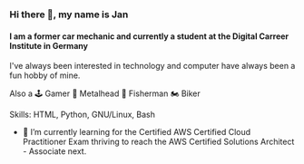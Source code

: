 ### Hi there 👋, my name is Jan
#### I am a former car mechanic and currently a student at the Digital Carreer Institute in Germany
I've always been interested in technology and computer have always been a fun hobby of mine. 


Also a 🕹 Gamer 🤘 Metalhead 🎣 Fisherman 🏍 Biker

Skills: HTML, Python, GNU/Linux, Bash

- 🌱 I’m currently learning for the Certified AWS Certified Cloud Practitioner Exam thriving to reach the AWS Certified Solutions Architect - Associate next.





